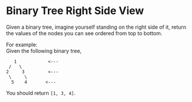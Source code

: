 # Binary Tree Right Side View


Given a binary tree, imagine yourself standing on the right side of it, return the values of the nodes you can see ordered from top to bottom.  

For example:  
Given the following binary tree,  

```
   1            <---
 /   \
2     3         <---
 \     \
  5    4       <---
```

You should return `[1, 3, 4]`.
